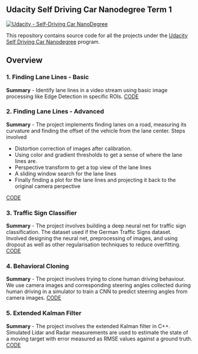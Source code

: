 ## Udacity Self Driving Car Nanodegree Term 1
[![Udacity - Self-Driving Car NanoDegree](https://s3.amazonaws.com/udacity-sdc/github/shield-carnd.svg)](http://www.udacity.com/drive)

This repository contains source code for all the projects under the [Udacity Self Driving Car Nanodegree](https://www.udacity.com/course/self-driving-car-engineer-nanodegree--nd013) program.

Overview
---
### 1. Finding Lane Lines - Basic
**Summary** - Identify lane lines in a video stream using basic image processing like Edge Detection in specific ROIs.
[CODE](https://github.com/avilash/Udacity-Self-Driving-Car-NanoDegree/tree/master/CarND-LaneLines-P1)

### 2. Finding Lane Lines - Advanced
**Summary** - The project implements finding lanes on a road, measuring its curvature and finding the offset of the vehicle from the lane center. Steps involved
* Distortion correction of images after calibration.
* Using color and gradient thresholds to get a sense of where the lane lines are.
* Perspective transform to get a top view of the lane lines
* A sliding window search for the lane lines
* Finally finding a plot for the lane lines and projecting it back to the original camera perpective

[CODE](https://github.com/avilash/Udacity-Self-Driving-Car-NanoDegree/tree/master/CarND-Advanced-Lane-Lines)

### 3. Traffic Sign Classifier
**Summary** - The project involves building a deep neural net for traffic sign classification. The dataset used if the German Traffic Signs dataset. Involved designing the neural net, preprocessing of images, and using dropout as well as other regularisation techniques to reduce overfitting.
[CODE](https://github.com/avilash/Udacity-Self-Driving-Car-NanoDegree/tree/master/CarND-Traffic-Sign-Classifier-Project)

### 4.  Behavioral Cloning
**Summary** - The project involves trying to clone human driving behaviour. We use camera images and corresponding steering angles collected during human driving in a simulator to train a CNN to predict steering angles from camera images.
[CODE](https://github.com/avilash/Udacity-Self-Driving-Car-NanoDegree/tree/master/CarND-Behavioral-Cloning-P3)

### 5.  Extended Kalman Filter
**Summary** - The project involves the extended Kalman filter in C++. Simulated Lidar and Radar measurements are used to estimate the state of a moving target with error measured as RMSE values against a ground truth.
[CODE](https://github.com/avilash/Udacity-Self-Driving-Car-NanoDegree/tree/master/CarND-Extended-Kalman-Filter-Project)
